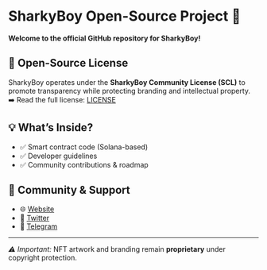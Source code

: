 # SharkyBoy Open-Source Project 🦈  
**Welcome to the official GitHub repository for SharkyBoy!**  
## 📜 Open-Source License  
SharkyBoy operates under the **SharkyBoy Community License (SCL)** to promote transparency while protecting branding and intellectual property.  
➡️ Read the full license: [LICENSE](https://github.com/YourUsername/SharkyBoy-Project/blob/main/LICENSE)  
## 💡 What’s Inside?  
- ✅ Smart contract code (Solana-based)  
- ✅ Developer guidelines  
- ✅ Community contributions & roadmap  
## 📢 Community & Support  
- 🌐 [Website](https://sharkyboy.com)  
- 📢 [Twitter](https://twitter.com/sharkyboy)  
- 💬 [Telegram](https://t.me/sharkyboy)  
---
_⚠️ Important:_ NFT artwork and branding remain **proprietary** under copyright protection.
